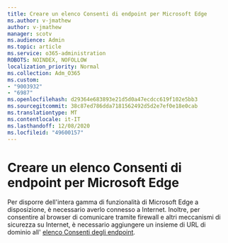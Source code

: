 ```yaml
---
title: Creare un elenco Consenti di endpoint per Microsoft Edge
ms.author: v-jmathew
author: v-jmathew
manager: scotv
ms.audience: Admin
ms.topic: article
ms.service: o365-administration
ROBOTS: NOINDEX, NOFOLLOW
localization_priority: Normal
ms.collection: Adm_O365
ms.custom:
- "9003932"
- "6987"
ms.openlocfilehash: d29364e683893e21d5d0a47ecdcc619f102e5bb3
ms.sourcegitcommit: 38c87ed786dda7181562492d5d2e7ef0e18e0cab
ms.translationtype: MT
ms.contentlocale: it-IT
ms.lasthandoff: 12/08/2020
ms.locfileid: "49600157"
---
```

# <a name="create-an-allow-list-of-endpoints-for-microsoft-edge"></a>Creare un elenco Consenti di endpoint per Microsoft Edge

Per disporre dell'intera gamma di funzionalità di Microsoft Edge a disposizione, è necessario averlo connesso a Internet. Inoltre, per consentire al browser di comunicare tramite firewall e altri meccanismi di sicurezza su Internet, è necessario aggiungere un insieme di URL di dominio all' [elenco Consenti degli endpoint](https://go.microsoft.com/fwlink/?linkid=2135054).
